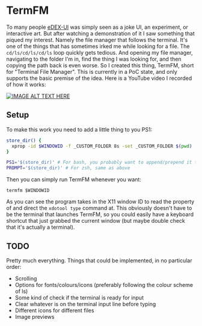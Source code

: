 # TermFM

To many people [eDEX-UI](https://github.com/GitSquared/edex-ui) was simply seen
as a joke UI, an experiment, or interactive art. But after watching a
demonstration of it I saw something that piqued my interest. Namely the file
manager that follows the terminal. It's one of the things that has sometimes
irked me while looking for a file. The `cd/ls/cd/ls/cd/ls` loop quickly gets
tedious. And opening my file manager, navigating to the folder I'm in, find the
thing I was looking for, and then copying the path back is even worse. So I
created this thing, TermFM, short for "Terminal File Manager". This is
currently in a PoC state, and only supports the basic premise of the idea. Here
is a YouTube video I recorded of how it works:

[![IMAGE ALT TEXT HERE](https://img.youtube.com/vi/KoSbxQ_UlyA/0.jpg)](https://www.youtube.com/watch?v=KoSbxQ_UlyA)

## Setup
To make this work you need to add a little thing to you PS1:

``` bash
store_dir() {
  xprop -id $WINDOWID -f _CUSTOM_FOLDER 8s -set _CUSTOM_FOLDER $(pwd)
}

PS1='$(store_dir)' # For bash, you probably want to append/prepend it to what you have already
PROMPT='$(store_dir)' # For zsh, same as above
```

Then you can simply run TermFM whenever you want:
```
termfm $WINDOWID
```

As you can see the program takes in the X11 window ID to read the property of
and direct the `xdotool type` command at. This obviously doesn't have to be the
terminal that launches TermFM, so you could easily have a keyboard shortcut that
just grabbed the current window (but maybe double check that it's actually a
terminal).

## TODO
Pretty much everything. Things that could be implemented, in no particular
order:

- Scrolling
- Options for fonts/colours/icons (preferably following the colour scheme of ls)
- Some kind of check if the terminal is ready for input
- Clear whatever is on the terminal input line before typing
- Different icons for different files
- Image previews
